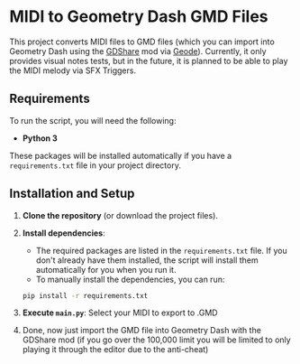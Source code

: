 # MIDI to Geometry Dash GMD Files

This project converts MIDI files to GMD files (which you can import into Geometry Dash using the [GDShare](https://github.com/HJfod/GDShare) mod via [Geode](https://github.com/geode-sdk/geode)).
Currently, it only provides visual notes tests, but in the future, it is planned to be able to play the MIDI melody via SFX Triggers.

## Requirements

To run the script, you will need the following:

- **Python 3**

These packages will be installed automatically if you have a `requirements.txt` file in your project directory.

## Installation and Setup

1. **Clone the repository** (or download the project files).
   
2. **Install dependencies**: 
   - The required packages are listed in the `requirements.txt` file. If you don't already have them installed, the script will install them automatically for you when you run it.
   - To manually install the dependencies, you can run:

   ```bash
   pip install -r requirements.txt

3. **Execute `main.py`**: Select your MIDI to export to .GMD

4. Done, now just import the GMD file into Geometry Dash with the GDShare mod (if you go over the 100,000 limit you will be limited to only playing it through the editor due to the anti-cheat)

